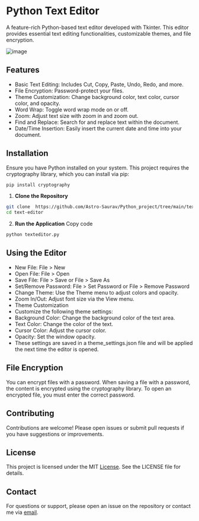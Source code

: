 # Python Text Editor

A feature-rich Python-based text editor developed with Tkinter. This editor provides essential text editing functionalities, customizable themes, and file encryption.

![image](https://github.com/user-attachments/assets/0769aac9-5b49-449f-bf60-72549fb9ade1)

## Features

-  Basic Text Editing: Includes Cut, Copy, Paste, Undo, Redo, and more.
-  File Encryption: Password-protect your files.
-  Theme Customization: Change background color, text color, cursor color, and opacity.
-  Word Wrap: Toggle word wrap mode on or off.
-  Zoom: Adjust text size with zoom in and zoom out.
-  Find and Replace: Search for and replace text within the document.
-  Date/Time Insertion: Easily insert the current date and time into your document.

## Installation
Ensure you have Python installed on your system. This project requires the cryptography library, which you can install via pip:

```bash 
pip install cryptography
```
1. **Clone the Repository**
```bash
git clone  https://github.com/Astro-Saurav/Python_project/tree/main/text-editor
cd text-editor
```
2. **Run the Application**
Copy code
```bash
python texteditor.py
```

## Using the Editor

-  New File: File > New
-  Open File: File > Open
-  Save File: File > Save or File > Save As
-  Set/Remove Password: File > Set Password or File > Remove Password
-  Change Theme: Use the Theme menu to adjust colors and opacity.
-  Zoom In/Out: Adjust font size via the View menu.
-  Theme Customization
-  Customize the following theme settings:
-  Background Color: Change the background color of the text area.
-  Text Color: Change the color of the text.
-  Cursor Color: Adjust the cursor color.
-  Opacity: Set the window opacity.
-  These settings are saved in a theme_settings.json file and will be applied the next time the editor is opened.

## File Encryption
You can encrypt files with a password. When saving a file with a password, the content is encrypted using the cryptography library. To open an encrypted file, you must enter the correct password.

## Contributing
Contributions are welcome! Please open issues or submit pull requests if you have suggestions or improvements.

## License
This project is licensed under the MIT [License](https://github.com/Astro-Saurav/Python_project/blob/bfa6151f1ee8ad34db80a5ef62855c0aa9c8f519/text-editor/License). See the LICENSE file for details.

## Contact
For questions or support, please open an issue on the repository or contact me via [email](0501saurav@gmail.com).

